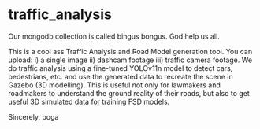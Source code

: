 # traffic_analysis
Our mongodb collection is called bingus bongus. God help us all.

This is a cool ass Traffic Analysis and Road Model generation tool.
You can upload:
i) a single image
ii) dashcam footage
iii) traffic camera footage.
We do traffic analysis using a fine-tuned YOLOv11n model to detect cars, pedestrians, etc. and use the generated data to recreate the scene in Gazebo (3D modelling). 
This is useful not only for lawmakers and roadmakers to understand the ground reality of their roads, but also to get useful 3D simulated data for training FSD models.

Sincerely,
boga
